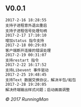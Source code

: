 ## V0.0.1

    2017-2-16 18:28:55
    支持子进程意外退出重启
    支持子进程信号处理句柄
    2017-2-17 17:10:10
    增加status 指令支持
    2017-2-18 00:29:03
    客户端断开连接的错误处理
    2017-2-19 00:31:07
    支持restart 指令
    2017-2-22 16:17:52
    支持Libevent 事件驱动
    2017-2-25 19:48:45
    支持Text 数据交换协议，解决半包/粘包
    2017-2-28 19:20:05
    解决终端输出样式问题；启动画面调整


*© 2017 RunningMan*
